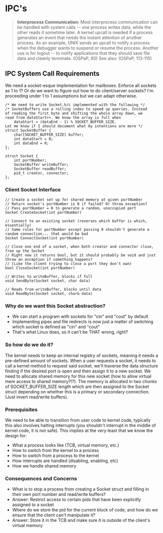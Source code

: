 # IPC's
> **Interprocess Communication:** Most interprocess communication can be handled with system calls -- one process writes data, while the other reads it sometime later. A kernel upcall is needed if a process generates an event that needs the instant attention of another process. As an example, UNIX sends an upcall to notify a process when the debugger wants to suspend or resume the process. Another use is for logout -- to notify applications that they should save file data and cleanly terminate. (OSPaP, 80)
> See also: (OSPaP, 113-115)

## IPC System Call Requirements
We need a socket-esque implementation for mailboxes. Enforce all sockets as 1 to 1? Or do we want to figure out how to do client/server sockets? I'm proceeding under 1 to 1 assumptions but we can adapt otherwise.
```
/* We need to write Socket.h/c implemented with the following */
/* SocketBuffers use a rolling index to speed up queries. Instead 
of reading the first byte and shifting the whole array down, we 
read from dataStart++. We know the array is full when 
	dataStart = (dataEnd - 1) % SOCKET_BUFFER_SIZE. 
Let me know if I should document what my intentions are more */
struct SocketBuffer {
	char[SOCKET_BUFFER_SIZE] buffer;
	int dataStart = 0;
	int dataEnd = 0;
};

struct Socket {
	int portNumber;
	SocketBuffer writeBuffer;
	SocketBuffer readBuffer;
	pid_t creator, connector;
};
```

### Client Socket Interface
```
// Create a socket set up for shared memory at given portNumber
// Return socket's portNumber is 0 if failed? Or throw exception?
// Pass portNumber = 0 to generate a random, unoccupied port
Socket CreateSocket(int portNumber)

// Connect to an existing socket (reverses which buffer is which, essentially)
// Same rules for portNumber except passing 0 shouldn't generate a random connection... that would be bad
Socket ConnectSocket(int portNumber)

// Close one end of a socket, when both creator and connector close, free up the Socket
// Right now it returns bool, but it should probably be void and just throw an exception if something happens?
// (Like the client trying to close a port they don't own)
bool CloseSocket(int portNumber)

// Writes to writeBuffer, blocks if full
void SendByte(Socket socket, char data)

// Reads from writeBuffer, blocks until data
void ReadByte(Socket socket, char& data)
```

### Why do we want this Socket abstraction?
- We can start a program with sockets for "cin" and "cout" by default
- Implementing pipes and file redirects is now just a matter of switching which socket is defined as "cin" and "cout"
- That's what Linux does, so it can't be THAT wrong, right?

### So how do we do it?
The kernel needs to keep an internal registry of sockets, meaning it needs a pre-defined amount of sockets. When a user requests a socket, it needs to call a kernel method to request said socket, we'll traverse the data structure finding if the desired port is open and then assign it to a new socket. We need to allocate shared memory for this new socket (how to allow virtual mem access to shared memory?!?). The memory is allocated in two chunks of SOCKET\_BUFFER\_SIZE length which are then assigned to the Socket struct depending on whether this is a primary or secondary connection. (Just invert read/write buffers).

### Prerequisites
We need to be able to transition from user code to kernel code, typically this also involves halting interrupts (you shouldn't interrupt in the middle of kernel code, it is not safe). This implies at the very least that we know the design for:
- What a process looks like (TCB, virtual memory, etc.)
- How to switch from the kernel to a process
- How to switch from a process to the kernel
- How interrupts are handled (disabling, enabling, etc)
- How we handle shared memory

### Consequences and Concerns
- What is to stop a process from creating a Socket struct and filling in their own port number and read/write buffers?
- Answer: Restrict access to certain pids that have been explicitly assigned to a socket
- Where do we store the pid for the current block of code, and how do we ensure that the client can't manipulate it?
- Answer: Store it in the TCB and make sure it is outside of the client's virtual memory
